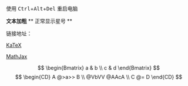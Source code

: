 <!--
    Markdown支持的 HTML 元素
    不在 Markdown 涵盖范围之内的标签，都可以直接在文档里面用 HTML 撰写
    目前支持的 HTML 元素有：
        <kbd> <b> <i> <em> <sup> <sub> <br>等
-->

使用 <kbd>Ctrl</kbd>+<kbd>Alt</kbd>+<kbd>Del</kbd> 重启电脑

<!--
    Markdown 使用了很多特殊符号来表示特定的意义，
    如果需要显示特定的符号则需要使用转义字符，
    Markdown 使用反斜杠转义特殊字符

    Markdown 支持以下这些符号前面加上反斜杠来帮助插入普通的符号：
    \   反斜线
    `   反引号
    *   星号
    _   下划线
    {}  花括号
    []  方括号
    ()  小括号
    #   井字号
    +   加号
    -   减号
    .   英文句点
    !   感叹号
-->

**文本加粗** 
\*\* 正常显示星号 \*\*

<!--
    使用 KaTeX 或者 MathJax 来渲染数学表达式
    KaTeX 拥有比 MathJax 更快的性能，但是它却少了很多 MathJax 拥有的特性。
    可以查看 KaTeX supported functions/symbols 来了解 KaTeX 支持那些符号和函数。

    默认下的分隔符：
        $...$ 或者 \(...\) 中的数学表达式将会在行内显示
        $$...$$ 或者 \[...\] 或者 ```math 中的数学表达式将会在块内显示
-->
链接地址：

[KaTeX](https://github.com/KaTeX/KaTeX)

[MathJax](https://github.com/mathjax/MathJax)

$$
\begin{Bmatrix}
   a & b \\
   c & d
\end{Bmatrix}
$$
$$
\begin{CD}
   A @>a>> B \\
@VbVV @AAcA \\
   C @= D
\end{CD}
$$